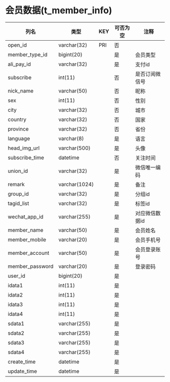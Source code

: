 # 会员数据(t_member_info)
| 列名   | 类型   | KEY  | 可否为空 | 注释   |
| ---- | ---- | ---- | ---- | ---- |
|open_id|varchar(32)|PRI|否||
|member_type_id|bigint(20)||是|会员类型|
|ali_pay_id|varchar(32)||是|支付id|
|subscribe|int(11)||否|是否订阅微信号|
|nick_name|varchar(50)||否|昵称|
|sex|int(11)||否|性别|
|city|varchar(32)||否|城市|
|country|varchar(32)||否|国家|
|province|varchar(32)||否|省份|
|language|varchar(8)||是|语言|
|head_img_url|varchar(500)||是|头像|
|subscribe_time|datetime||否|关注时间|
|union_id|varchar(32)||是|微信唯一编码|
|remark|varchar(1024)||是|备注|
|group_id|varchar(32)||是|分组id|
|tagid_list|varchar(32)||是|标签id|
|wechat_app_id|varchar(255)||是|对应微信数据id|
|member_name|varchar(50)||是|会员姓名|
|member_mobile|varchar(20)||是|会员手机号|
|member_account|varchar(50)||是|会员登录账号|
|member_password|varchar(20)||是|登录密码|
|user_id|bigint(20)||是||
|idata1|int(11)||是||
|idata2|int(11)||是||
|idata3|int(11)||是||
|idata4|int(11)||是||
|sdata1|varchar(255)||是||
|sdata2|varchar(255)||是||
|sdata3|varchar(255)||是||
|sdata4|varchar(255)||是||
|create_time|datetime||是||
|update_time|datetime||是||
